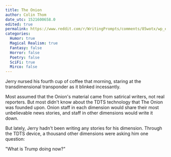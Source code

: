 ```yaml
---
title: The Onion
author: Colin Thom
date_utc: 1521600658.0
edited: true
permalink: https://www.reddit.com/r/WritingPrompts/comments/85wotx/wp_everybody_assumes_that_the_onion_is_satire_but/
categories:
  Humor: true
  Magical Realism: true
  Fantasy: false
  Horror: false
  Poetry: false
  SciFi: true
  Mirco: false
---
```

Jerry nursed his fourth cup of coffee that morning, staring at the transdimensional transponder as it blinked incessantly.

Most assumed that the Onion's material came from satirical writers, not real reporters. But most didn't know about the TDTS technology that The Onion was founded upon. Onion staff in each dimension would share their most unbelievable news stories, and staff in other dimensions would write it down.

But lately, Jerry hadn't been writing any stories for his dimension. Through the TDTS device, a thousand other dimensions were asking him one question:

"What is Trump doing now?"
